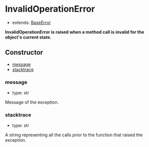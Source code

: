 # InvalidOperationError

- extends: [BaseError](./doc/api/python/exceptions/baseerror.md)

**InvalidOperationError is raised when a method call is invalid for the object's current state.**

## Constructor<!-- {docsify-ignore} -->
- [message](#message)
- [stacktrace](#stacktrace)


### message
- type: str

Message of the exception.


### stacktrace
- type: str

A string representing all the calls prior to the function that raised the exception.